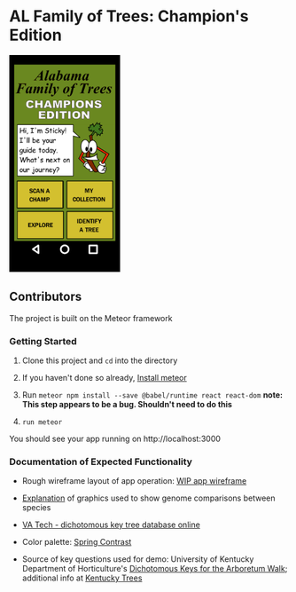 # AL Family of Trees: Champion's Edition
<img src="home_screen_mockup.png" alt="Mockup of app home screen" width="200"/>

## Contributors

The project is built on the Meteor framework

### Getting Started

1. Clone this project and `cd` into the directory

2. If you haven't done so already,
[Install meteor](https://www.meteor.com/developers/install)

3. Run `meteor npm install --save @babel/runtime react react-dom`
**note: This step appears to be a bug. Shouldn't need to do this**

4. `run meteor`

You should see your app running on http://localhost:3000

### Documentation of Expected Functionality

* Rough wireframe layout of app operation: [WIP app wireframe](Screens.jpg)

* [Explanation](Genome_Compare.jpg) of graphics used to show genome comparisons between species

* [VA Tech - dichotomous key tree database online](http://dendro.cnre.vt.edu/dendrology/idit.htm)

* Color palette: [Spring Contrast](https://www.canva.com/colors/color-palettes/spring-contrast/)

* Source of key questions used for demo: University of Kentucky Department of Horticulture's [Dichotomous Keys for the Arboretum Walk](https://www.uky.edu/hort/sites/www.uky.edu.hort/files/pages-attachments/treekeys.pdf); additional info at [Kentucky Trees](https://www.uky.edu/hort/Kentucky-trees)
